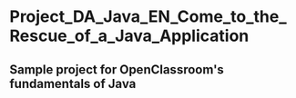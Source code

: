 # Project_DA_Java_EN_Come_to_the_Rescue_of_a_Java_Application
## Sample project for OpenClassroom's fundamentals of Java

